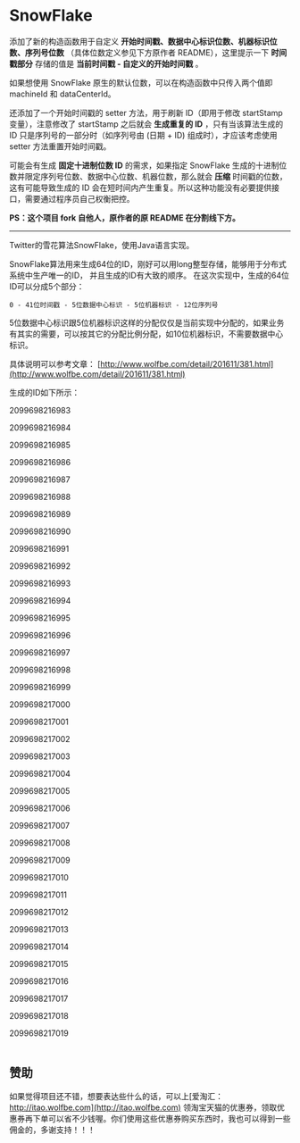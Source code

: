 # SnowFlake

添加了新的构造函数用于自定义 **开始时间戳、数据中心标识位数、机器标识位数、序列号位数** （具体位数定义参见下方原作者 README），这里提示一下 **时间戳部分** 存储的值是 **当前时间戳 - 自定义的开始时间戳** 。

如果想使用 SnowFlake 原生的默认位数，可以在构造函数中只传入两个值即 machineId 和 dataCenterId。

还添加了一个开始时间戳的 setter 方法，用于刷新 ID（即用于修改 startStamp 变量），注意修改了 startStamp 之后就会 **生成重复的 ID** ，只有当该算法生成的 ID 只是序列号的一部分时（如序列号由 (日期 + ID) 组成时），才应该考虑使用 setter 方法重置开始时间戳。

可能会有生成 **固定十进制位数 ID** 的需求，如果指定 SnowFlake 生成的十进制位数并限定序列号位数、数据中心位数、机器位数，那么就会 **压缩** 时间戳的位数，这有可能导致生成的 ID 会在短时间内产生重复。所以这种功能没有必要提供接口，需要通过程序员自己权衡把控。

**PS：这个项目 fork 自他人，原作者的原 README 在分割线下方。**

---
Twitter的雪花算法SnowFlake，使用Java语言实现。

SnowFlake算法用来生成64位的ID，刚好可以用long整型存储，能够用于分布式系统中生产唯一的ID， 并且生成的ID有大致的顺序。
在这次实现中，生成的64位ID可以分成5个部分：

  `0 - 41位时间戳 - 5位数据中心标识 - 5位机器标识 - 12位序列号`
  
5位数据中心标识跟5位机器标识这样的分配仅仅是当前实现中分配的，如果业务有其实的需要，可以按其它的分配比例分配，如10位机器标识，不需要数据中心标识。

具体说明可以参考文章：
[http://www.wolfbe.com/detail/201611/381.html](http://www.wolfbe.com/detail/201611/381.html)


生成的ID如下所示：

2099698216983

2099698216984

2099698216985

2099698216986

2099698216987

2099698216988

2099698216989

2099698216990

2099698216991

2099698216992

2099698216993

2099698216994

2099698216995

2099698216996

2099698216997

2099698216998

2099698216999

2099698217000

2099698217001

2099698217002

2099698217003

2099698217004

2099698217005

2099698217006

2099698217007

2099698217008

2099698217009

2099698217010

2099698217011

2099698217012

2099698217013

2099698217014

2099698217015

2099698217016

2099698217017

2099698217018

2099698217019
<br>
<br>
## 赞助
如果觉得项目还不错，想要表达些什么的话，可以上[爱淘汇：http://itao.wolfbe.com](http://itao.wolfbe.com) 领淘宝天猫的优惠券，领取优惠券再下单可以省不少钱喔。你们使用这些优惠券购买东西时，我也可以得到一些佣金的，多谢支持！！！
<br>
<br>







